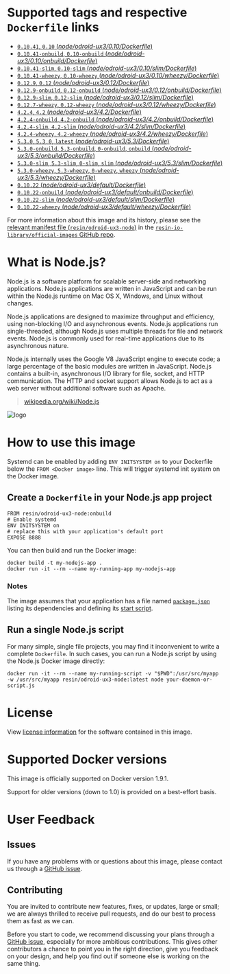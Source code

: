 # Supported tags and respective `Dockerfile` links

-	[`0.10.41`, `0.10` (*node/odroid-ux3/0.10/Dockerfile*)](https://github.com/resin-io-library/base-images/blob/c6ec6680c3d256c02e773bf29e7d907e132c542a/node/odroid-ux3/0.10/Dockerfile)
-	[`0.10.41-onbuild`, `0.10-onbuild` (*node/odroid-ux3/0.10/onbuild/Dockerfile*)](https://github.com/resin-io-library/base-images/blob/c6ec6680c3d256c02e773bf29e7d907e132c542a/node/odroid-ux3/0.10/onbuild/Dockerfile)
-	[`0.10.41-slim`, `0.10-slim` (*node/odroid-ux3/0.10/slim/Dockerfile*)](https://github.com/resin-io-library/base-images/blob/c6ec6680c3d256c02e773bf29e7d907e132c542a/node/odroid-ux3/0.10/slim/Dockerfile)
-	[`0.10.41-wheezy`, `0.10-wheezy` (*node/odroid-ux3/0.10/wheezy/Dockerfile*)](https://github.com/resin-io-library/base-images/blob/c6ec6680c3d256c02e773bf29e7d907e132c542a/node/odroid-ux3/0.10/wheezy/Dockerfile)
-	[`0.12.9`, `0.12` (*node/odroid-ux3/0.12/Dockerfile*)](https://github.com/resin-io-library/base-images/blob/22e06093d343189f1d7c0b1c6904528638a99640/node/odroid-ux3/0.12/Dockerfile)
-	[`0.12.9-onbuild`, `0.12-onbuild` (*node/odroid-ux3/0.12/onbuild/Dockerfile*)](https://github.com/resin-io-library/base-images/blob/c6ec6680c3d256c02e773bf29e7d907e132c542a/node/odroid-ux3/0.12/onbuild/Dockerfile)
-	[`0.12.9-slim`, `0.12-slim` (*node/odroid-ux3/0.12/slim/Dockerfile*)](https://github.com/resin-io-library/base-images/blob/c6ec6680c3d256c02e773bf29e7d907e132c542a/node/odroid-ux3/0.12/slim/Dockerfile)
-	[`0.12.7-wheezy`, `0.12-wheezy` (*node/odroid-ux3/0.12/wheezy/Dockerfile*)](https://github.com/resin-io-library/base-images/blob/22e06093d343189f1d7c0b1c6904528638a99640/node/odroid-ux3/0.12/wheezy/Dockerfile)
-	[`4.2.4`, `4.2` (*node/odroid-ux3/4.2/Dockerfile*)](https://github.com/resin-io-library/base-images/blob/c6ec6680c3d256c02e773bf29e7d907e132c542a/node/odroid-ux3/4.2/Dockerfile)
-	[`4.2.4-onbuild`, `4.2-onbuild` (*node/odroid-ux3/4.2/onbuild/Dockerfile*)](https://github.com/resin-io-library/base-images/blob/c6ec6680c3d256c02e773bf29e7d907e132c542a/node/odroid-ux3/4.2/onbuild/Dockerfile)
-	[`4.2.4-slim`, `4.2-slim` (*node/odroid-ux3/4.2/slim/Dockerfile*)](https://github.com/resin-io-library/base-images/blob/c6ec6680c3d256c02e773bf29e7d907e132c542a/node/odroid-ux3/4.2/slim/Dockerfile)
-	[`4.2.4-wheezy`, `4.2-wheezy` (*node/odroid-ux3/4.2/wheezy/Dockerfile*)](https://github.com/resin-io-library/base-images/blob/c6ec6680c3d256c02e773bf29e7d907e132c542a/node/odroid-ux3/4.2/wheezy/Dockerfile)
-	[`5.3.0`, `5.3`, `0`, `latest` (*node/odroid-ux3/5.3/Dockerfile*)](https://github.com/resin-io-library/base-images/blob/c6ec6680c3d256c02e773bf29e7d907e132c542a/node/odroid-ux3/5.3/Dockerfile)
-	[`5.3.0-onbuild`, `5.3-onbuild`, `0-onbuild`, `onbuild` (*node/odroid-ux3/5.3/onbuild/Dockerfile*)](https://github.com/resin-io-library/base-images/blob/c6ec6680c3d256c02e773bf29e7d907e132c542a/node/odroid-ux3/5.3/onbuild/Dockerfile)
-	[`5.3.0-slim`, `5.3-slim`, `0-slim`, `slim` (*node/odroid-ux3/5.3/slim/Dockerfile*)](https://github.com/resin-io-library/base-images/blob/c6ec6680c3d256c02e773bf29e7d907e132c542a/node/odroid-ux3/5.3/slim/Dockerfile)
-	[`5.3.0-wheezy`, `5.3-wheezy`, `0-wheezy`, `wheezy` (*node/odroid-ux3/5.3/wheezy/Dockerfile*)](https://github.com/resin-io-library/base-images/blob/c6ec6680c3d256c02e773bf29e7d907e132c542a/node/odroid-ux3/5.3/wheezy/Dockerfile)
-	[`0.10.22` (*node/odroid-ux3/default/Dockerfile*)](https://github.com/resin-io-library/base-images/blob/c6ec6680c3d256c02e773bf29e7d907e132c542a/node/odroid-ux3/default/Dockerfile)
-	[`0.10.22-onbuild` (*node/odroid-ux3/default/onbuild/Dockerfile*)](https://github.com/resin-io-library/base-images/blob/0ce826f81a86df8f0ce6d297822fc78f4c2dcaf8/node/odroid-ux3/default/onbuild/Dockerfile)
-	[`0.10.22-slim` (*node/odroid-ux3/default/slim/Dockerfile*)](https://github.com/resin-io-library/base-images/blob/c6ec6680c3d256c02e773bf29e7d907e132c542a/node/odroid-ux3/default/slim/Dockerfile)
-	[`0.10.22-wheezy` (*node/odroid-ux3/default/wheezy/Dockerfile*)](https://github.com/resin-io-library/base-images/blob/c6ec6680c3d256c02e773bf29e7d907e132c542a/node/odroid-ux3/default/wheezy/Dockerfile)

For more information about this image and its history, please see the [relevant manifest file (`resin/odroid-ux3-node`)](https://github.com/resin-io-library/official-images/blob/master/library/odroid-ux3-node) in the [`resin-io-library/official-images` GitHub repo](https://github.com/resin-io-library/official-images).

# What is Node.js?

Node.js is a software platform for scalable server-side and networking applications. Node.js applications are written in JavaScript and can be run within the Node.js runtime on Mac OS X, Windows, and Linux without changes.

Node.js applications are designed to maximize throughput and efficiency, using non-blocking I/O and asynchronous events. Node.js applications run single-threaded, although Node.js uses multiple threads for file and network events. Node.js is commonly used for real-time applications due to its asynchronous nature.

Node.js internally uses the Google V8 JavaScript engine to execute code; a large percentage of the basic modules are written in JavaScript. Node.js contains a built-in, asynchronous I/O library for file, socket, and HTTP communication. The HTTP and socket support allows Node.js to act as a web server without additional software such as Apache.

> [wikipedia.org/wiki/Node.js](https://en.wikipedia.org/wiki/Node.js)

![logo](https://raw.githubusercontent.com/resin-io-library/docs/master/odroid-ux3-node/logo.png)

# How to use this image

Systemd can be enabled by adding `ENV INITSYSTEM on` to your Dockerfile below the `FROM <Docker image>` line. This will trigger systemd init system on the Docker image.

## Create a `Dockerfile` in your Node.js app project

	FROM resin/odroid-ux3-node:onbuild
	# Enable systemd
	ENV INITSYSTEM on
	# replace this with your application's default port
	EXPOSE 8888

You can then build and run the Docker image:

	docker build -t my-nodejs-app .
	docker run -it --rm --name my-running-app my-nodejs-app

### Notes

The image assumes that your application has a file named [`package.json`](https://docs.npmjs.com/files/package.json) listing its dependencies and defining its [start script](https://docs.npmjs.com/misc/scripts#default-values).

## Run a single Node.js script

For many simple, single file projects, you may find it inconvenient to write a complete `Dockerfile`. In such cases, you can run a Node.js script by using the Node.js Docker image directly:

	docker run -it --rm --name my-running-script -v "$PWD":/usr/src/myapp -w /usr/src/myapp resin/odroid-ux3-node:latest node your-daemon-or-script.js

# License

View [license information](https://github.com/joyent/node/blob/master/LICENSE) for the software contained in this image.

# Supported Docker versions

This image is officially supported on Docker version 1.9.1.

Support for older versions (down to 1.0) is provided on a best-effort basis.

# User Feedback

## Issues

If you have any problems with or questions about this image, please contact us through a [GitHub issue](https://github.com/resin-io-library/base-images/issues).

## Contributing

You are invited to contribute new features, fixes, or updates, large or small; we are always thrilled to receive pull requests, and do our best to process them as fast as we can.

Before you start to code, we recommend discussing your plans through a [GitHub issue](https://github.com/resin-io-library/base-images/issues), especially for more ambitious contributions. This gives other contributors a chance to point you in the right direction, give you feedback on your design, and help you find out if someone else is working on the same thing.
